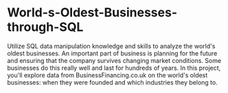 # World-s-Oldest-Businesses-through-SQL
Utilize SQL data manipulation knowledge and skills to analyze the world's oldest businesses.
An important part of business is planning for the future and ensuring that the company survives changing market conditions. Some businesses do this really well and last for hundreds of years. In this project, you'll explore data from BusinessFinancing.co.uk on the world's oldest businesses: when they were founded and which industries they belong to.
